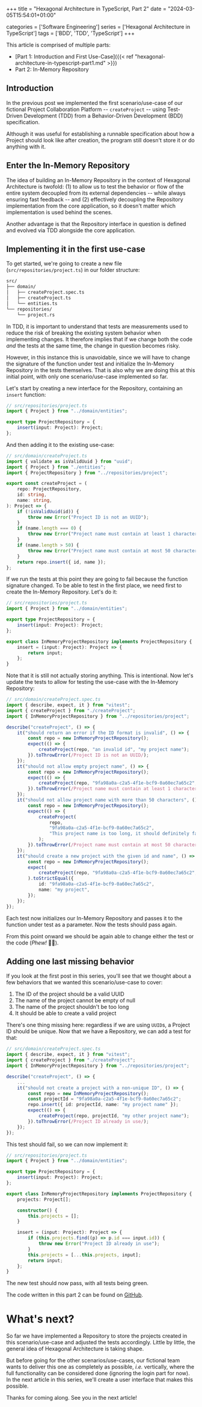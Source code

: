+++
title = "Hexagonal Architecture in TypeScript, Part 2"
date = "2024-03-05T15:54:01+01:00"

categories = ['Software Engineering']
series = ['Hexagonal Architecture in TypeScript']
tags = ['BDD', 'TDD', 'TypeScript']
+++

This article is comprised of multiple parts:

* [Part 1: Introduction and First Use-Case]({{< ref "hexagonal-architecture-in-typescript-part1.md" >}})
* Part 2: In-Memory Repository

## Introduction

In the previous post we implemented the first scenario/use-case of our fictional Project Collaboration Platform -- `createProject` -- using Test-Driven Development (TDD) from a Behavior-Driven Development (BDD) specification.

Although it was useful for establishing a runnable specification about how a Project should look like after creation, the program still doesn't store it or do anything with it.

## Enter the In-Memory Repository

The idea of building an In-Memory Repository in the context of Hexagonal Architecture is twofold: (1) to allow us to test the behavior or flow of the entire system decoupled from its external dependencies -- while always ensuring fast feedback -- and (2) effectively decoupling the Repository implementation from the core application, so it doesn't matter which implementation is used behind the scenes.

Another advantage is that the Repository interface in question is defined and evolved via TDD alongside the core application.

## Implementing it in the first use-case

To get started, we're going to create a new file (`src/repositories/project.ts`) in our folder structure:

```sh
src/
├── domain/
│   ├── createProject.spec.ts
│   ├── createProject.ts
│   └── entities.ts
└── repositories/
    └── project.rs
```

In TDD, it is important to understand that tests are measurements used to reduce the risk of breaking the existing system behavior when implementing changes. It therefore implies that if we change both the code *and* the tests at the same time, the change in question becomes risky.

However, in this instance this is unavoidable, since we will have to change the signature of the function under test and initialize the In-Memory Repository in the tests themselves. That is also why we are doing this at this initial point, with only one scenario/use-case implemented so far. 

Let's start by creating a new interface for the Repository, containing an `insert` function:

```ts
// src/repositories/project.ts
import { Project } from "../domain/entities";

export type ProjectRepository = {
	insert(input: Project): Project;
};
```

And then adding it to the existing use-case:

```ts
// src/domain/createProject.ts
import { validate as isValidUuid } from "uuid";
import { Project } from "./entities";
import { ProjectRepository } from "../repositories/project";

export const createProject = (
	repo: ProjectRepository,
	id: string,
	name: string,
): Project => {
	if (!isValidUuid(id)) {
		throw new Error("Project ID is not an UUID");
	}
	if (name.length === 0) {
		throw new Error("Project name must contain at least 1 character");
	}
	if (name.length > 50) {
		throw new Error("Project name must contain at most 50 characters");
	}
	return repo.insert({ id, name });
};
```

If we run the tests at this point they are going to fail because the function signature changed. To be able to test in the first place, we need first to create the In-Memory Repository. Let's do it:

```ts
// src/repositories/project.ts
import { Project } from "../domain/entities";

export type ProjectRepository = {
	insert(input: Project): Project;
};

export class InMemoryProjectRepository implements ProjectRepository {
	insert = (input: Project): Project => {
		return input;
	};
}
```

Note that it is still not actually storing anything. This is intentional. Now let's update the tests to allow for testing the use-case with the In-Memory Repository:

```ts
// src/domain/createProject.spec.ts
import { describe, expect, it } from "vitest";
import { createProject } from "./createProject";
import { InMemoryProjectRepository } from "../repositories/project";

describe("createProject", () => {
	it("should return an error if the ID format is invalid", () => {
		const repo = new InMemoryProjectRepository();
		expect(() => {
			createProject(repo, "an invalid id", "my project name");
		}).toThrowError(/Project ID is not an UUID/);
	});
	it("should not allow empty project name", () => {
		const repo = new InMemoryProjectRepository();
		expect(() => {
			createProject(repo, "9fa98a0a-c2a5-4f1e-bcf9-0a60ec7a65c2", "");
		}).toThrowError(/Project name must contain at least 1 character/);
	});
	it("should not allow project name with more than 50 characters", () => {
		const repo = new InMemoryProjectRepository();
		expect(() => {
			createProject(
				repo,
				"9fa98a0a-c2a5-4f1e-bcf9-0a60ec7a65c2",
				"This project name is too long, it should definitely fail",
			);
		}).toThrowError(/Project name must contain at most 50 characters/);
	});
	it("should create a new project with the given id and name", () => {
		const repo = new InMemoryProjectRepository();
		expect(
			createProject(repo, "9fa98a0a-c2a5-4f1e-bcf9-0a60ec7a65c2", "my project"),
		).toStrictEqual({
			id: "9fa98a0a-c2a5-4f1e-bcf9-0a60ec7a65c2",
			name: "my project",
		});
	});
});
```

Each test now initializes our In-Memory Repository and passes it to the function under test as a parameter. Now the tests should pass again.

From this point onward we should be again able to change either the test or the code (*Phew!* :face_exhaling:).

## Adding one last missing behavior

If you look at the first post in this series, you'll see that we thought about a few behaviors that we wanted this scenario/use-case to cover:

1. The ID of the project should be a valid UUID
1. The name of the project cannot be empty of null
1. The name of the project shouldn't be too long
1. It should be able to create a valid project

There's one thing missing here: regardless if we are using `UUID`s, a Project ID should be unique. Now that we have a Repository, we can add a test for that:

```ts
// src/domain/createProject.spec.ts
import { describe, expect, it } from "vitest";
import { createProject } from "./createProject";
import { InMemoryProjectRepository } from "../repositories/project";

describe("createProject", () => {
    ...
	it("should not create a project with a non-unique ID", () => {
		const repo = new InMemoryProjectRepository();
		const projectId = "9fa98a0a-c2a5-4f1e-bcf9-0a60ec7a65c2";
		repo.insert({ id: projectId, name: "my project name" });
		expect(() => {
			createProject(repo, projectId, "my other project name");
		}).toThrowError(/Project ID already in use/);
	});
});
```

This test should fail, so we can now implement it:

```ts
// src/repositories/project.ts
import { Project } from "../domain/entities";

export type ProjectRepository = {
	insert(input: Project): Project;
};

export class InMemoryProjectRepository implements ProjectRepository {
	projects: Project[];

	constructor() {
		this.projects = [];
	}

	insert = (input: Project): Project => {
		if (this.projects.find((p) => p.id === input.id)) {
			throw new Error("Project ID already in use");
		}
		this.projects = [...this.projects, input];
		return input;
	};
}
```

The new test should now pass, with all tests being green.

The code written in this part 2 can be found on [GitHub](https://github.com/eduardohki/project-collab-platform/tree/part-2).

# What's next?

So far we have implemented a Repository to store the projects created in this scenario/use-case and adjusted the tests accordingly. Little by little, the general idea of Hexagonal Architecture is taking shape.

But before going for the other scenarios/use-cases, our fictional team wants to deliver this one as completely as possible, *i.e.* vertically, where the full functionality can be considered done (ignoring the login part for now). In the next article in this series, we'll create a user interface that makes this possible.

Thanks for coming along. See you in the next article!
